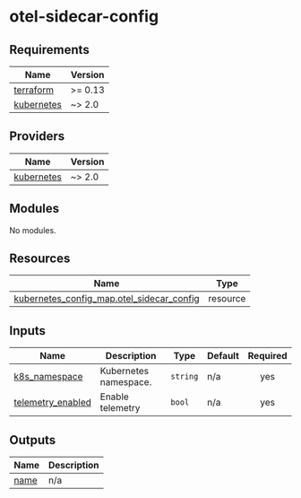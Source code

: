 # otel-sidecar-config

<!-- BEGIN_TF_DOCS -->
## Requirements

| Name | Version |
|------|---------|
| <a name="requirement_terraform"></a> [terraform](#requirement\_terraform) | >= 0.13 |
| <a name="requirement_kubernetes"></a> [kubernetes](#requirement\_kubernetes) | ~> 2.0 |

## Providers

| Name | Version |
|------|---------|
| <a name="provider_kubernetes"></a> [kubernetes](#provider\_kubernetes) | ~> 2.0 |

## Modules

No modules.

## Resources

| Name | Type |
|------|------|
| [kubernetes_config_map.otel_sidecar_config](https://registry.terraform.io/providers/hashicorp/kubernetes/latest/docs/resources/config_map) | resource |

## Inputs

| Name | Description | Type | Default | Required |
|------|-------------|------|---------|:--------:|
| <a name="input_k8s_namespace"></a> [k8s\_namespace](#input\_k8s\_namespace) | Kubernetes namespace. | `string` | n/a | yes |
| <a name="input_telemetry_enabled"></a> [telemetry\_enabled](#input\_telemetry\_enabled) | Enable telemetry | `bool` | n/a | yes |

## Outputs

| Name | Description |
|------|-------------|
| <a name="output_name"></a> [name](#output\_name) | n/a |
<!-- END_TF_DOCS -->
